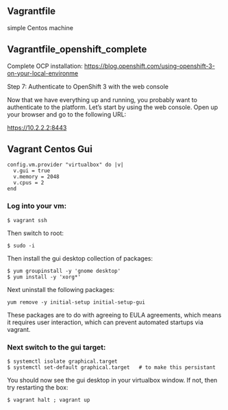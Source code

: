 ## Vagrantfile
simple Centos machine

## Vagrantfile_openshift_complete

Complete OCP installation: https://blog.openshift.com/using-openshift-3-on-your-local-environme

Step 7: Authenticate to OpenShift 3 with the web console

Now that we have everything up and running, you probably want to authenticate to the platform.  Let’s start by using the web console.  Open up your browser and go to the following URL:

https://10.2.2.2:8443




## Vagrant Centos Gui
```
config.vm.provider "virtualbox" do |v|
  v.gui = true
  v.memory = 2048
  v.cpus = 2
end
```

### Log into your vm:

```
$ vagrant ssh
```

Then switch to root:

```
$ sudo -i 
```

Then install the gui desktop collection of packages:

```
$ yum groupinstall -y 'gnome desktop'
$ yum install -y 'xorg*'
```


Next uninstall the following packages:

```
yum remove -y initial-setup initial-setup-gui
```

These packages are to do with agreeing to EULA agreements, which means it requires user interaction, which can prevent automated startups via vagrant.

### Next switch to the gui target:

```
$ systemctl isolate graphical.target
$ systemctl set-default graphical.target   # to make this persistant
```

You should now see the gui desktop in your virtualbox window. If not, then try restarting the box:

```
$ vagrant halt ; vagrant up
```

